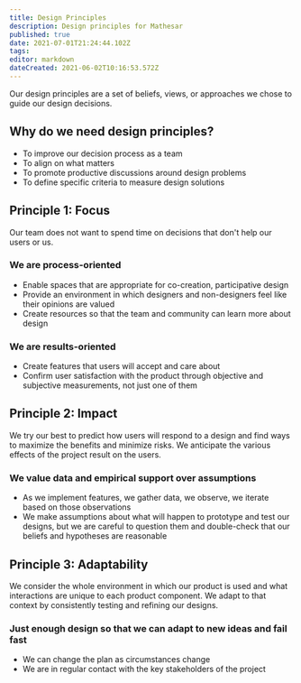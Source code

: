 ```yaml
---
title: Design Principles
description: Design principles for Mathesar
published: true
date: 2021-07-01T21:24:44.102Z
tags: 
editor: markdown
dateCreated: 2021-06-02T10:16:53.572Z
---
```


Our design principles are a set of beliefs, views, or approaches we chose to guide our design decisions.
## Why do we need design principles?
- To improve our decision process as a team
- To align on what matters
- To promote productive discussions around design problems
- To define specific criteria to measure design solutions

## Principle 1: Focus
Our team does not want to spend time on decisions that don't help our users or us.
### We are process-oriented
- Enable spaces that are appropriate for co-creation, participative design
- Provide an environment in which designers and non-designers feel like their opinions are valued
- Create resources so that the team and community can learn more about design
### We are results-oriented
- Create features that users will accept and care about
- Confirm user satisfaction with the product through objective and subjective measurements, not just one of them

## Principle 2: Impact
We try our best to predict how users will respond to a design and find ways to maximize the benefits and minimize risks. We anticipate the various effects of the project result on the users.
### We value data and empirical support over assumptions
- As we implement features, we gather data, we observe, we iterate based on those observations
- We make assumptions about what will happen to prototype and test our designs, but we are careful to question them and double-check that our beliefs and hypotheses are reasonable

## Principle 3: Adaptability
We consider the whole environment in which our product is used and what interactions are unique to each product component. We adapt to that context by consistently testing and refining our designs.
### Just enough design so that we can adapt to new ideas and fail fast
- We can change the plan as circumstances change
- We are in regular contact with the key stakeholders of the project
